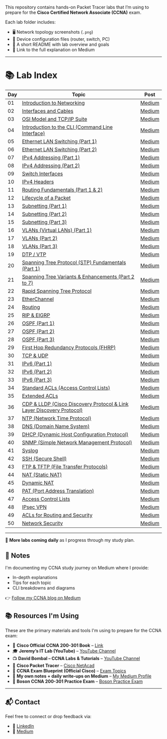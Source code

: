 This repository contains hands-on Packet Tracer labs that I’m using to prepare for the **Cisco Certified Network Associate (CCNA)** exam.

Each lab folder includes:
- 🖥️ Network topology screenshots (`.png`)
- 🧾 Device configuration files (router, switch, PC)
- 📄 A short README with lab overview and goals
- 🔗 Link to the full explanation on Medium

---

# 📚 Lab Index


| Day  | Topic                                                      | Post         |
|------|------------------------------------------------------------ |--------------|
| 01   | [Introduction to Networking](/lab-guides/01-Introduction-to-Networking)                          | [Medium](#)  |
| 02   | [Interfaces and Cables](https://github.com/Summer-source42/ccna-labs/tree/main/lab-guides/02-Interfaces-and-Cables)                                       | [Medium](#)  |
| 03   | [OSI Model and TCP/IP Suite](https://github.com/Summer-source42/ccna-labs/tree/main/lab-guides/03-OSI-Model-and-TCPIP-Suite)                                 | [Medium](#)  |
| 04   | [Introduction to the CLI (Command Line Interface)](https://github.com/Summer-source42/ccna-labs/tree/main/lab-guides/04-Introduction-to-the-CLI-Command-Line-Interface) | [Medium](#)  |
| 05   | [Ethernet LAN Switching (Part 1)](https://github.com/Summer-source42/ccna-labs/tree/main/lab-guides/05-Ethernet-LAN-Switching-Part-1)                            | [Medium](#)  |
| 06   | [Ethernet LAN Switching (Part 2)](https://github.com/Summer-source42/ccna-labs/tree/main/lab-guides/06-Ethernet-LAN-Switching-Part-2)                            | [Medium](#)  |
| 07   | [IPv4 Addressing (Part 1)](https://github.com/Summer-source42/ccna-labs/tree/main/lab-guides/07-IPv4-Addressing-Part-1)                                        | [Medium](#)  |
| 08   | [IPv4 Addressing (Part 2)](https://github.com/Summer-source42/ccna-labs/tree/main/lab-guides/08-IPv4-Addressing-Part-2)                                        | [Medium](#)  |
| 09   | [Switch Interfaces](https://github.com/Summer-source42/ccna-labs/tree/main/lab-guides/09-Switch-Interfaces)                                                | [Medium](#)  |
| 10   | [IPv4 Headers](https://github.com/Summer-source42/ccna-labs/tree/main/lab-guides/10-IPv4-Headers)                                                     | [Medium](#)  |
| 11   | [Routing Fundamentals (Part 1 & 2)](https://github.com/Summer-source42/ccna-labs/tree/main/lab-guides/11-Routing-Fundamentals-Part-1-and-2)                   | [Medium](#)  |
| 12   | [Lifecycle of a Packet](https://github.com/Summer-source42/ccna-labs/tree/main/lab-guides/12-Lifecycle-of-a-Packet)                                       | [Medium](#)  |
| 13   | [Subnetting (Part 1)](https://github.com/Summer-source42/ccna-labs/tree/main/lab-guides/13-Subnetting-Part-1)                                             | [Medium](#)  |
| 14   | [Subnetting (Part 2)](https://github.com/Summer-source42/ccna-labs/tree/main/lab-guides/14-Subnetting-Part-2)                                             | [Medium](#)  |
| 15   | [Subnetting (Part 3)](https://github.com/Summer-source42/ccna-labs/tree/main/lab-guides/15-Subnetting-Part-3)                                             | [Medium](#)  |
| 16   | [VLANs (Virtual LANs) (Part 1)](https://github.com/Summer-source42/ccna-labs/tree/main/lab-guides/16-VLANs-Virtual-LANs-Part-1)                              | [Medium](#)  |
| 17   | [VLANs (Part 2)](https://github.com/Summer-source42/ccna-labs/tree/main/lab-guides/17-VLANs-Part-2)                                                    | [Medium](#)  |
| 18   | [VLANs (Part 3)](https://github.com/x/ccna-labs/tree/main/lab-guides/18-VLANs-Part-3)                                                    | [Medium](#)  |
| 19   | [DTP / VTP](https://github.com/Summer-source42/ccna-labs/tree/main/lab-guides/19-DTP-VTP)                                                               | [Medium](#)  |
| 20   | [Spanning Tree Protocol (STP) Fundamentals (Part 1)](https://github.com/Summer-source42/ccna-labs/tree/main/lab-guides/20-Spanning-Tree-Protocol-STP-Fundamentals-Part-1) | [Medium](#)  |
| 21   | [Spanning Tree Variants & Enhancements (Part 2 to 7)](https://github.com/Summer-source42/ccna-labs/tree/main/lab-guides/21-Spanning-Tree-Variants-and-Enhancements-Part-2-to-7) | [Medium](#)  |
| 22   | [Rapid Spanning Tree Protocol](https://github.com/Summer-source42/ccna-labs/tree/main/lab-guides/22-Rapid-Spanning-Tree-Protocol)                           | [Medium](#)  |
| 23   | [EtherChannel](https://github.com/Summer-source42/ccna-labs/tree/main/lab-guides/23-EtherChannel)                                                        | [Medium](#)  |
| 24   | [Routing](https://github.com/Summer-source42/ccna-labs/tree/main/lab-guides/24-Routing)                                                                 | [Medium](#)  |
| 25   | [RIP & EIGRP](https://github.com/Summer-source42/ccna-labs/tree/main/lab-guides/25-RIP-and-EIGRP)                                                        | [Medium](#)  |
| 26   | [OSPF (Part 1)](https://github.com/x/ccna-labs/tree/main/lab-guides/26-OSPF-Part-1)                                                       | [Medium](#)  |
| 27   | [OSPF (Part 2)](https://github.com/x/ccna-labs/tree/main/lab-guides/27-OSPF-Part-2)                                                       | [Medium](#)  |
| 28   | [OSPF (Part 3)](https://github.com/x/ccna-labs/tree/main/lab-guides/28-OSPF-Part-3)                                                       | [Medium](#)  |
| 29   | [First Hop Redundancy Protocols (FHRP)](https://github.com/x/ccna-labs/tree/main/lab-guides/29-First-Hop-Redundancy-Protocols-FHRP)          | [Medium](#)  |
| 30   | [TCP & UDP](https://github.com/x/ccna-labs/tree/main/lab-guides/30-TCP-and-UDP)                                                           | [Medium](#)  |
| 31   | [IPv6 (Part 1)](https://github.com/x/ccna-labs/tree/main/lab-guides/31-IPv6-Part-1)                                                       | [Medium](#)  |
| 32   | [IPv6 (Part 2)](https://github.com/x/ccna-labs/tree/main/lab-guides/32-IPv6-Part-2)                                                       | [Medium](#)  |
| 33   | [IPv6 (Part 3)](https://github.com/x/ccna-labs/tree/main/lab-guides/33-IPv6-Part-3)                                                       | [Medium](#)  |
| 34   | [Standard ACLs (Access Control Lists)](https://github.com/x/ccna-labs/tree/main/lab-guides/34-Standard-ACLs-Access-Control-Lists)            | [Medium](#)  |
| 35   | [Extended ACLs](https://github.com/x/ccna-labs/tree/main/lab-guides/35-Extended-ACLs)                                                      | [Medium](#)  |
| 36   | [CDP & LLDP (Cisco Discovery Protocol & Link Layer Discovery Protocol)](https://github.com/x/ccna-labs/tree/main/lab-guides/36-CDP-and-LLDP-Cisco-Discovery-Protocol-and-Link-Layer-Discovery-Protocol)  | [Medium](#)  |
| 37   | [NTP (Network Time Protocol)](https://github.com/x/ccna-labs/tree/main/lab-guides/37-NTP-Network-Time-Protocol)                              | [Medium](#)  |
| 38   | [DNS (Domain Name System)](https://github.com/x/ccna-labs/tree/main/lab-guides/38-DNS-Domain-Name-System)                                   | [Medium](#)  |
| 39   | [DHCP (Dynamic Host Configuration Protocol)](https://github.com/x/ccna-labs/tree/main/lab-guides/39-DHCP-Dynamic-Host-Configuration-Protocol) | [Medium](#)  |
| 40   | [SNMP (Simple Network Management Protocol)](https://github.com/x/ccna-labs/tree/main/lab-guides/40-SNMP-Simple-Network-Management-Protocol)  | [Medium](#)  |
| 41   | [Syslog](https://github.com/x/ccna-labs/tree/main/lab-guides/41-Syslog)                                                                       | [Medium](#)  |
| 42   | [SSH (Secure Shell)](https://github.com/x/ccna-labs/tree/main/lab-guides/42-SSH-Secure-Shell)                                               | [Medium](#)  |
| 43   | [FTP & TFTP (File Transfer Protocols)](https://github.com/x/ccna-labs/tree/main/lab-guides/43-FTP-and-TFTP-File-Transfer-Protocols)           | [Medium](#)  |
| 44   | [NAT (Static NAT)](https://github.com/x/ccna-labs/tree/main/lab-guides/44-NAT-Static-NAT)                                                   | [Medium](#)  |
| 45   | [Dynamic NAT](https://github.com/x/ccna-labs/tree/main/lab-guides/45-Dynamic-NAT)                                                           | [Medium](#)  |
| 46   | [PAT (Port Address Translation)](https://github.com/x/ccna-labs/tree/main/lab-guides/46-PAT-Port-Address-Translation)                        | [Medium](#)  |
| 47   | [Access Control Lists](https://github.com/x/ccna-labs/tree/main/lab-guides/47-Access-Control-Lists)                                         | [Medium](#)  |
| 48   | [IPsec VPN](https://github.com/x/ccna-labs/tree/main/lab-guides/48-IPsec-VPN)                                                               | [Medium](#)  |
| 49   | [ACLs for Routing and Security](https://github.com/x/ccna-labs/tree/main/lab-guides/49-ACLs-for-Routing-and-Security)                        | [Medium](#)  |
| 50   | [Network Security](https://github.com/x/ccna-labs/tree/main/lab-guides/50-Network-Security)                                                | [Medium](#)  |
---

📌 **More labs coming daily** as I progress through my study plan.


## 📝 Notes

I'm documenting my CCNA study journey on Medium where I provide:
- In-depth explanations
- Tips for each topic
- CLI breakdowns and diagrams

👉 [Follow my CCNA blog on Medium](#)


## 📚 Resources I'm Using

These are the primary materials and tools I'm using to prepare for the CCNA exam:

- 📘 **Cisco Official CCNA 200-301 Book** – [Link](https://www.ciscopress.com/store/ccna-200-301-official-cert-guide-volume-1-9780135792735)
- 🎓 **Jeremy’s IT Lab (YouTube)** – [YouTube Channel](https://www.youtube.com/c/JeremysITLab)
- 📺 **David Bombal – CCNA Labs & Tutorials** – [YouTube Channel](https://www.youtube.com/user/ConfigTerm)
- 🧪 **Cisco Packet Tracer** – [Cisco NetAcad](https://www.netacad.com/)
- 📄 **CCNA Exam Blueprint (Official Cisco)** – [Exam Topics](https://learningnetwork.cisco.com/s/ccna-exam-topics)
- 📝 **My own notes + daily write-ups on Medium** – [My Medium Profile](#)
- 🎯 **Boson CCNA 200-301 Practice Exam** – [Boson Practice Exam](https://www.boson.com/practice-exam/200-301-cisco-ccna-practice-exam)


---

## 📬 Contact

Feel free to connect or drop feedback via:
- 🔗 [LinkedIn](www.linkedin.com/in/iamnaushad)
- 💬 [Medium](https://medium.com/@iamnaushad)
